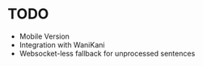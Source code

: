 # TODO

* Mobile Version
* Integration with WaniKani
* Websocket-less fallback for unprocessed sentences
